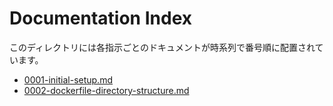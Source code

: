 # Documentation Index

このディレクトリには各指示ごとのドキュメントが時系列で番号順に配置されています。

- [0001-initial-setup.md](0001-initial-setup.md)
- [0002-dockerfile-directory-structure.md](0002-dockerfile-directory-structure.md)
